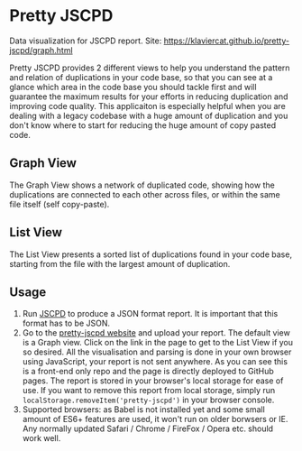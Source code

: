# Pretty JSCPD
Data visualization for JSCPD report. Site: https://klaviercat.github.io/pretty-jscpd/graph.html

Pretty JSCPD provides 2 different views to help you understand the pattern and relation of duplications in your code base, so that you can see at a glance which area in the code base you should tackle first and will guarantee the maximum results for your efforts in reducing duplication and improving code quality. This applicaiton is especially helpful when you are dealing with a legacy codebase with a huge amount of duplication and you don't know where to start for reducing the huge amount of copy pasted code.

## Graph View
The Graph View shows a network of duplicated code, showing how the duplications are connected to each other across files, or within the same file itself (self copy-paste).

## List View
The List View presents a sorted list of duplications found in your code base, starting from the file with the largest amount of duplication.

## Usage
1. Run [JSCPD](https://www.npmjs.com/package/jscpd) to produce a JSON format report. It is important that this format has to be JSON.
2. Go to the [pretty-jscpd website](https://klaviercat.github.io/pretty-jscpd/graph.html) and upload your report. The default view is a Graph view. Click on the link in the page to get to the List View if you so desired. All the visualisation and parsing is done in your own browser using JavaScript, your report is not sent anywhere. As you can see this is a front-end only repo and the page is directly deployed to GitHub pages. The report is stored in your browser's local storage for ease of use. If you want to remove this report from local storage, simply run `localStorage.removeItem('pretty-jscpd')` in your browser console.
3. Supported browsers: as Babel is not installed yet and some small amount of ES6+ features are used, it won't run on older borwsers or IE. Any normally updated Safari / Chrome / FireFox / Opera etc. should work well.
